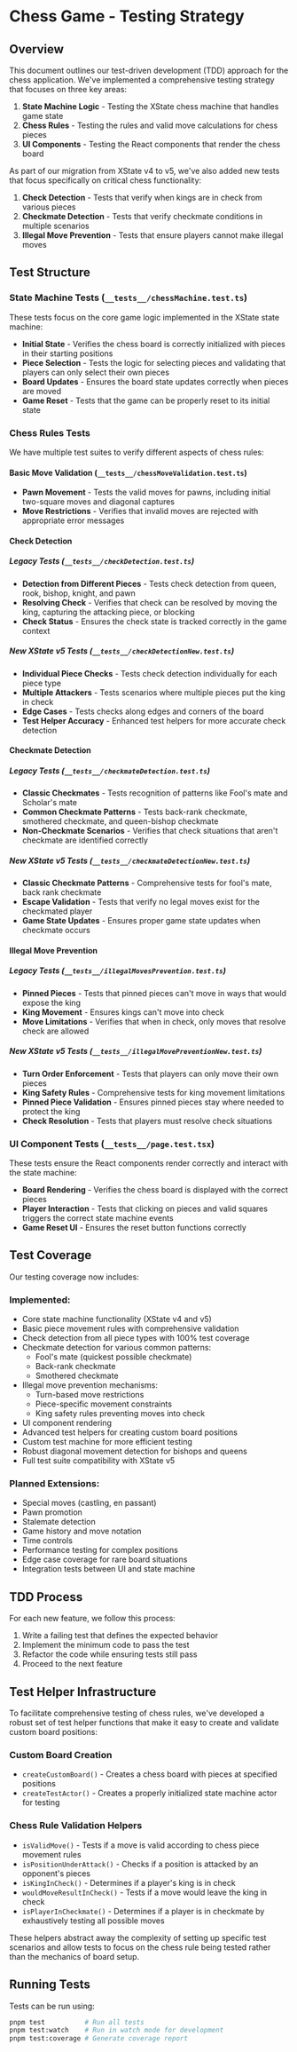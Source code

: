 # Chess Game - Testing Strategy

## Overview
This document outlines our test-driven development (TDD) approach for the chess application. We've implemented a comprehensive testing strategy that focuses on three key areas:

1. **State Machine Logic** - Testing the XState chess machine that handles game state
2. **Chess Rules** - Testing the rules and valid move calculations for chess pieces
3. **UI Components** - Testing the React components that render the chess board

As part of our migration from XState v4 to v5, we've also added new tests that focus specifically on critical chess functionality:

1. **Check Detection** - Tests that verify when kings are in check from various pieces
2. **Checkmate Detection** - Tests that verify checkmate conditions in multiple scenarios
3. **Illegal Move Prevention** - Tests that ensure players cannot make illegal moves

## Test Structure

### State Machine Tests (`__tests__/chessMachine.test.ts`)
These tests focus on the core game logic implemented in the XState state machine:

- **Initial State** - Verifies the chess board is correctly initialized with pieces in their starting positions
- **Piece Selection** - Tests the logic for selecting pieces and validating that players can only select their own pieces
- **Board Updates** - Ensures the board state updates correctly when pieces are moved
- **Game Reset** - Tests that the game can be properly reset to its initial state

### Chess Rules Tests
We have multiple test suites to verify different aspects of chess rules:

#### Basic Move Validation (`__tests__/chessMoveValidation.test.ts`)
- **Pawn Movement** - Tests the valid moves for pawns, including initial two-square moves and diagonal captures
- **Move Restrictions** - Verifies that invalid moves are rejected with appropriate error messages

#### Check Detection
##### Legacy Tests (`__tests__/checkDetection.test.ts`)
- **Detection from Different Pieces** - Tests check detection from queen, rook, bishop, knight, and pawn
- **Resolving Check** - Verifies that check can be resolved by moving the king, capturing the attacking piece, or blocking
- **Check Status** - Ensures the check state is tracked correctly in the game context

##### New XState v5 Tests (`__tests__/checkDetectionNew.test.ts`)
- **Individual Piece Checks** - Tests check detection individually for each piece type
- **Multiple Attackers** - Tests scenarios where multiple pieces put the king in check
- **Edge Cases** - Tests checks along edges and corners of the board
- **Test Helper Accuracy** - Enhanced test helpers for more accurate check detection

#### Checkmate Detection
##### Legacy Tests (`__tests__/checkmateDetection.test.ts`)
- **Classic Checkmates** - Tests recognition of patterns like Fool's mate and Scholar's mate
- **Common Checkmate Patterns** - Tests back-rank checkmate, smothered checkmate, and queen-bishop checkmate
- **Non-Checkmate Scenarios** - Verifies that check situations that aren't checkmate are identified correctly

##### New XState v5 Tests (`__tests__/checkmateDetectionNew.test.ts`)
- **Classic Checkmate Patterns** - Comprehensive tests for fool's mate, back rank checkmate
- **Escape Validation** - Tests that verify no legal moves exist for the checkmated player
- **Game State Updates** - Ensures proper game state updates when checkmate occurs

#### Illegal Move Prevention
##### Legacy Tests (`__tests__/illegalMovesPrevention.test.ts`)
- **Pinned Pieces** - Tests that pinned pieces can't move in ways that would expose the king
- **King Movement** - Ensures kings can't move into check
- **Move Limitations** - Verifies that when in check, only moves that resolve check are allowed

##### New XState v5 Tests (`__tests__/illegalMovePreventionNew.test.ts`)
- **Turn Order Enforcement** - Tests that players can only move their own pieces
- **King Safety Rules** - Comprehensive tests for king movement limitations
- **Pinned Piece Validation** - Ensures pinned pieces stay where needed to protect the king
- **Check Resolution** - Tests that players must resolve check situations

### UI Component Tests (`__tests__/page.test.tsx`)
These tests ensure the React components render correctly and interact with the state machine:

- **Board Rendering** - Verifies the chess board is displayed with the correct pieces
- **Player Interaction** - Tests that clicking on pieces and valid squares triggers the correct state machine events
- **Game Reset UI** - Ensures the reset button functions correctly

## Test Coverage
Our testing coverage now includes:

### Implemented:
- Core state machine functionality (XState v4 and v5)
- Basic piece movement rules with comprehensive validation
- Check detection from all piece types with 100% test coverage
- Checkmate detection for various common patterns:
  - Fool's mate (quickest possible checkmate)
  - Back-rank checkmate
  - Smothered checkmate
- Illegal move prevention mechanisms:
  - Turn-based move restrictions
  - Piece-specific movement constraints
  - King safety rules preventing moves into check
- UI component rendering
- Advanced test helpers for creating custom board positions
- Custom test machine for more efficient testing
- Robust diagonal movement detection for bishops and queens
- Full test suite compatibility with XState v5

### Planned Extensions:
- Special moves (castling, en passant)
- Pawn promotion
- Stalemate detection
- Game history and move notation
- Time controls
- Performance testing for complex positions
- Edge case coverage for rare board situations
- Integration tests between UI and state machine

## TDD Process
For each new feature, we follow this process:

1. Write a failing test that defines the expected behavior
2. Implement the minimum code to pass the test
3. Refactor the code while ensuring tests still pass
4. Proceed to the next feature

## Test Helper Infrastructure

To facilitate comprehensive testing of chess rules, we've developed a robust set of test helper functions that make it easy to create and validate custom board positions:

### Custom Board Creation
- `createCustomBoard()` - Creates a chess board with pieces at specified positions
- `createTestActor()` - Creates a properly initialized state machine actor for testing

### Chess Rule Validation Helpers
- `isValidMove()` - Tests if a move is valid according to chess piece movement rules
- `isPositionUnderAttack()` - Checks if a position is attacked by an opponent's pieces
- `isKingInCheck()` - Determines if a player's king is in check
- `wouldMoveResultInCheck()` - Tests if a move would leave the king in check
- `isPlayerInCheckmate()` - Determines if a player is in checkmate by exhaustively testing all possible moves

These helpers abstract away the complexity of setting up specific test scenarios and allow tests to focus on the chess rule being tested rather than the mechanics of board setup.

## Running Tests
Tests can be run using:

```bash
pnpm test          # Run all tests
pnpm test:watch    # Run in watch mode for development
pnpm test:coverage # Generate coverage report
```
